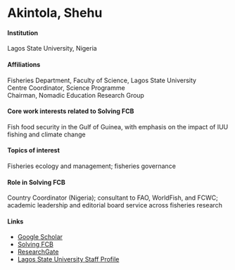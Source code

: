 # Akintola, Shehu

#### Institution

Lagos State University, Nigeria

#### Affiliations

Fisheries Department, Faculty of Science, Lagos State University\
Centre Coordinator, Science Programme\
Chairman, Nomadic Education Research Group

#### Core work interests related to Solving FCB

Fish food security in the Gulf of Guinea, with emphasis on the impact of IUU fishing and climate change

#### Topics of interest

Fisheries ecology and management; fisheries governance

#### Role in Solving FCB

Country Coordinator (Nigeria); consultant to FAO, WorldFish, and FCWC; academic leadership and editorial board service across fisheries research

#### Links

* [Google Scholar](https://scholar.google.com/citations?user=QTck3jMAAAAJ)
* [Solving FCB](https://solvingfcb.org/people/akintola-s/)
* [ResearchGate](https://www.researchgate.net/profile/Shehu-Akintola)
* [Lagos State University Staff Profile](https://science.lasu.edu.ng/home/staff_profile_view.php?staff_id=sheu.akintola@lasu.edu.ng)
